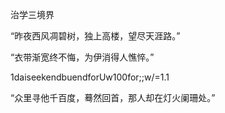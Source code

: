 治学三境界

“昨夜西风凋碧树，独上高楼，望尽天涯路。”

“衣带渐宽终不悔，为伊消得人憔悴。”

1daiseekendbuendforUw100for;;w/=1.1

“众里寻他千百度，蓦然回首，那人却在灯火阑珊处。”